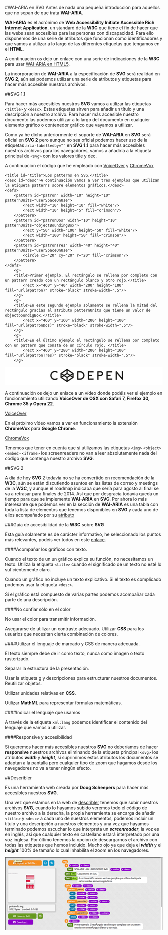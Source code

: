 #WAI-ARIA en SVG
Antes de nada una pequeña introducción para aquellos que no sepan de que trata **WAI-ARIA**.

**WAI-ARIA** es el acrónimo de **Web Accessibility Initiate Accessible Rich Internet Application**, un standard de la **W3C** que tiene el fin de hacer que las webs sean accesibles para las personas con discapacidad. Para ello disponemos de una serie de atributos que funcionan como identificadores y que vamos a utilizar a lo largo de las diferentes etiquetas que tengamos en el **HTML**.

A continuación os dejo un enlace con una serie de indicaciones de la **W3C** para usar [WAI-ARIA en HTML5](http://www.w3.org/TR/2013/WD-aria-in-html-20131003/).

La incorporación de **WAI-ARIA** a la especificación de **SVG** será realidad en **SVG 2**, aún así podemos utilizar una serie de atributos y etiquetas para hacer más accesible nuestros archivos.

##SVG 1.1

Para hacer más accesibles nuestros **SVG** vamos a utilizar las etiquetas `<tittle>` y `<desc>`. Estas etiquetas sirven para añadir un título y una descripción a nuestro archivo. Para hacer más accesible nuestro documento las podemos utilizar a lo largo del documento en cualquier elemento gráfico o contenedor gráfico que vayamos a utilizar.

Como ya he dicho anteriormente el soporte de **WAI-ARIA** en **SVG** será oficial en **SVG 2** pero aunque no sea oficial podemos hacer uso de la etiquetas `aria-labelledby=””` en **SVG 1.1** para hacer más accesibles nuestros archivos para los navegadores, vamos a añadirla a la etiqueta principal de `<svg>` con los valores title y dec.

A continuación el código que he empleado con [VoiceOver](https://www.apple.com/es/accessibility/osx/voiceover/) y [ChromeVox](http://www.chromevox.com/)


~~~~~~~
<title id="title">Los patterns en SVG.</title>
<desc id="desc">A continuación vamos a ver tres ejemplos que utilizan la etiqueta patterns sobre elementos gráficos.</desc>
<defs>
	<pattern id="patron" width="10" height="10" patternUnits="userSpaceOnUse">
		<rect width="10" height="10" fill="white"/>
		<rect width="10" height="5" fill="crimson"/>
	</pattern>
	<pattern id="patronDos" width="10" height="10" patternUnits="objectBoundingBox">
		<rect y="50" width="100" height="50" fill="white"/>
		<rect width="100" height="50" fill="crimson"/>
	</pattern>
	<pattern id="patronTres" width="40" height="40" patternUnits="userSpaceOnUse">
		<circle cx="20" cy="20" r="20" fill="crimson"/>
	</pattern>
</defs>
	<g>
	<title>Primer ejemplo. El rectángulo se rellena por completo con un pattern creado con un rectángulo blanco y otro rojo.</title>
		<rect x="460" y="40" width="200" height="100" fill="url(#patron)" stroke="black" stroke-width=".5"/>
    </g>
	<g>
	<title>En este segundo ejemplo solamente se rellena la mitad del rectángulo gracias al atributo patternUnits que tiene un valor de objectboundigBox.</title>
		<rect x="460" y="160" width="200" height="100" fill="url(#patronDos)" stroke="black" stroke-width=".5"/>
	</g>
	<g>
	<title>En el último ejemplo el rectángulo se rellena por completo con un pattern que consta de un círculo rojo. </title>
		<rect x="460" y="280" width="200" height="100" fill="url(#patronTres)" stroke="black" stroke-width=".5"/>
	</g>
~~~~~~~
[![](images/logo-codepen.jpg)](http://codepen.io/jorgeatgu/details/IKrGu/)

A continuación os dejo un enlace a un vídeo donde podéis ver el ejemplo en funcionamiento utilizando **VoiceOver de OSX con Safari 7, Firefox 30, Chrome 35 y Opera 22**.

[VoiceOver](http://vimeo.com/jorgeatgu/scalable-voiceover-wai-aria)

En el próximo vídeo vamos a ver en funcionamiento la extensión **ChromeVox** para **Google Chrome**.

[ChromeVox](http://vimeo.com/jorgeatgu/scalable-chrome-vox)

Tenemos que tener en cuenta que si utilizamos las etiquetas `<img>` `<object>` `<embed>` `<iframe>` los screenreaders no van a leer absolutamente nada del código que contenga nuestro archivo **SVG**.


##SVG 2

A día de hoy **SVG** 2 todavía no se ha convertido en recomendación de la **W3C**, aún se están discutiendo asuntos en las listas de correo y meetings de la **W3C**, y aunque el roadmap indicaba que sería para agosto al final se va a retrasar para finales de 2014. Así que por desgracia todavía queda un tiempo para que se implemente **WAI-ARIA** en **SVG**. Por ahora lo más interesante que podemos ver en la sección de **WAI-ARIA** es una tabla con toda la lista de elementos que tenemos disponibles en **SVG** y cada uno de ellos acompañado por su [atributo](https://svgwg.org/svg2-draft/struct.html#WAIARIAAttributes)

###Guía de accesibilidad de la **W3C** sobre **SVG**

Esta guía solamente es de carácter informativo, he seleccionado los puntos más relevantes, podéis ver todos en este [enlace](http://www.w3.org/TR/SVG/access.html).

####Acompañar los gráficos con texto.

Cuando el texto de un un gráfico explica su función, no necesitamos un texto.
Utiliza la etiqueta `<title>` cuando el significado de un texto no esté lo suficientemente claro.

Cuando un gráfico no incluye un texto explicativo. Si el texto es complicado podemos usar la etiqueta `<desc>`.

Si el gráfico está compuesto de varias partes podemos acompañar cada parte de una descripción.


####No confiar sólo en el color

No usar el color para transmitir información.

Asegurarse de utilizar un contraste adecuado. Utilizar **CSS** para los usuarios que necesitan cierta combinación de colores.

####Utilizar el lenguaje de marcado y CSS de manera adecuada.

El texto siempre debe de ir como texto, nunca como imagen o texto rasterizado.

Separar la estructura de la presentación.

Usar la etiqueta g y descripciones para estructurar nuestros documentos. Reutilizar objetos.

Utilizar unidades relativas en **CSS**.

Utilizar **MathML** para representar fórmulas matemáticas.

####Indicar el lenguaje que usamos

A través de la etiqueta `xml:lang` podemos identificar el contenido del lenguaje que vamos a utilizar.

####Responsive y accesibilidad

Si queremos hacer más accesibles nuestros **SVG** no deberíamos de hacer **responsive** nuestros archivos eliminando de la etiqueta principal `<svg>` los atributos ***width*** y ***height***, si suprimimos estos atributos los documentos se adaptan a la pantalla pero cualquier tipo de zoom que hagamos desde los navegadores no va a tener ningún efecto.

##Describler

Es una herramienta web creada por **Doug Scheepers** para hacer más accesibles nuestros **SVG**.

Una vez que estamos en la web de [describler](http://describler.com/) tenemos que subir nuestros archivos **SVG**, cuando lo hayamos subido veremos todo el código de nuestro archivo a la derecha, la propia herramienta se encarga de añadir `<title>` y `<desc>` a cada uno de nuestros elementos, podemos incluir un título y una descripción a nuestros elementos y una vez que hayamos terminado podemos escuchar lo que interpreta un ***screenreader***, la voz es en inglés, así que cualquier texto en castellano estará interpretado por una voz inglesa. Por último tenemos la opción de descargarnos el archivo con todas las etiquetas que hemos incluído. Mucho ojo ya que deja el ***width*** y el ***height*** 100% de tamaño lo cual inhabilita el zoom en los navegadores.

![](images/capitulo-13/wai-aria-describler.jpg)


